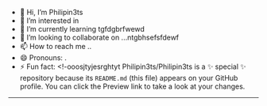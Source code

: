 - 👋 Hi, I’m Philipin3ts
- 👀 I’m interested in 
- 🌱 I’m currently learning tgfdgbrfwewd
- 💞️ I’m looking to collaborate on ...ntgbhsefsfdewf
- 📫 How to reach me ..
- 😄 Pronouns: .
- ⚡ Fun fact: 
<!-ooosjtyjesrghtyt
Philipin3ts/Philipin3ts is a ✨ special ✨ repository because its `README.md` (this file) appears on your GitHub profile.
You can click the Preview link to take a look at your changes.
---
